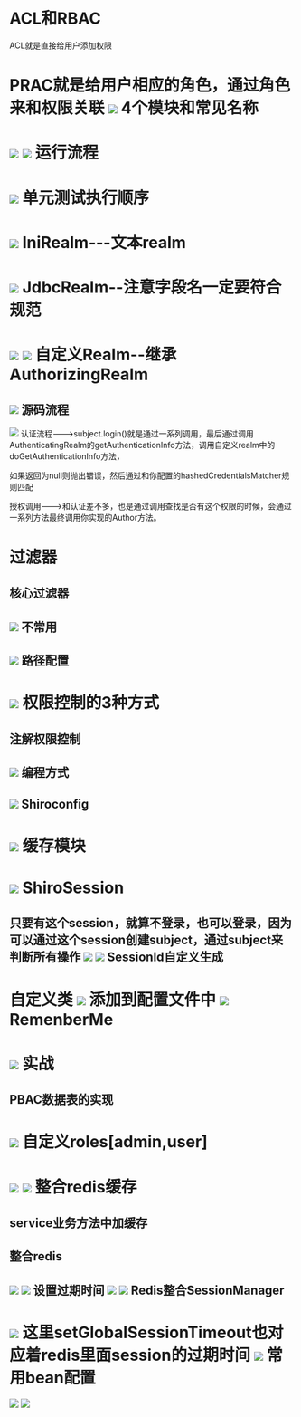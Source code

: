 **ACL和RBAC**
============

ACL就是直接给用户添加权限

PRAC就是给用户相应的角色，通过角色来和权限关联
![](../_v_images/_1582724537_1731.png)
****4个模块和常见名称****
=================
![](../_v_images/_1582724550_20653.png)
![](../_v_images/_1582724565_10602.png)
****运行流程****
============
![](../_v_images/_1582724572_30901.png)
****单元测试执行顺序****
================
![](../_v_images/_1582724577_18306.png)
****IniRealm---文本realm****
==========================
![](../_v_images/_1582724584_2433.png)
****JdbcRealm--注意字段名一定要符合规范****
===============================
![](../_v_images/_1582724589_19205.png)
![](../_v_images/_1582724595_30693.png)
****自定义Realm--继承AuthorizingRealm****
====================================
![](../_v_images/_1582724600_17711.png)
****源码流程****
------------
![](../_v_images/_1582724608_10496.png)
认证流程--->subject.login()就是通过一系列调用，最后通过调用AuthenticatingRealm的getAuthenticationInfo方法，调用自定义realm中的doGetAuthenticationInfo方法，

如果返回为null则抛出错误，然后通过和你配置的hashedCredentialsMatcher规则匹配

授权调用--->和认证差不多，也是通过调用查找是否有这个权限的时候，会通过一系列方法最终调用你实现的Author方法。

****过滤器****
===========

****核心过滤器****
-------------
![](../_v_images/_1582724694_1073.png)
****不常用****
-----------
![](../_v_images/_1582724700_24994.png)
****路径配置****
------------
![](../_v_images/_1582724711_13171.png)
****权限控制的3种方式****
=================

****注解权限控制****
--------------
![](../_v_images/_1582724723_6661.png)
****编程方式****
------------
![](../_v_images/_1582724731_17135.png)
****Shiroconfig****
-------------------
![](../_v_images/_1582724744_8249.png)
****缓存模块****
============
![](../_v_images/_1582724753_30324.png)
****ShiroSession****
====================

只要有这个session，就算不登录，也可以登录，因为可以通过这个session创建subject，通过subject来判断所有操作
![](../_v_images/_1582724766_1771.png)
![](../_v_images/_1582724791_17347.png)
****SessionId自定义生成****
----------------------

自定义类
![](../_v_images/_1582724797_2930.png)
添加到配置文件中
![](../_v_images/_1582724802_7919.png)
****RemenberMe****
==================
![](../_v_images/_1582724807_13645.png)
****实战****
==========

****PBAC数据表的实现****
------------------
![](../_v_images/_1582724814_3685.png)
****自定义roles\[admin,user\]****
==============================
![](../_v_images/_1582724823_17008.png)
![](../_v_images/_1582724831_27783.png)
****整合redis缓存****
=================

****service业务方法中加缓存****
-----------------------

****整合redis****
---------------
![](../_v_images/_1582724846_20240.png)
![](../_v_images/_1582724857_10938.png)
设置过期时间
![](../_v_images/_1582724863_23768.png)
![](../_v_images/_1582724893_19036.png)
****Redis整合SessionManager****
-----------------------------
![](../_v_images/_1582724901_15524.png)
这里setGlobalSessionTimeout也对应着redis里面session的过期时间
![](../_v_images/_1582724908_8706.png)
****常用bean配置****
================
![](../_v_images/_1582724916_14134.png)
![](../_v_images/_1582724922_31200.png)